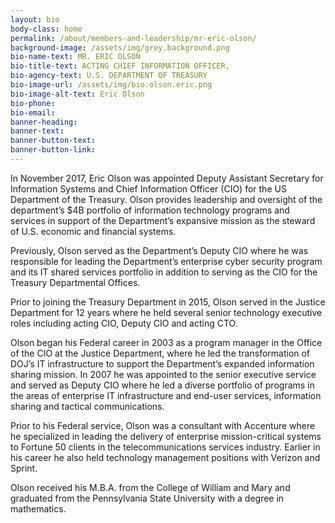 ```yaml
---
layout: bio
body-class: home
permalink: /about/members-and-leadership/mr-eric-olson/
background-image: /assets/img/grey.background.png
bio-name-text: MR. ERIC OLSON
bio-title-text: ACTING CHIEF INFORMATION OFFICER,
bio-agency-text: U.S. DEPARTMENT OF TREASURY
bio-image-url: /assets/img/bio.olson.eric.png
bio-image-alt-text: Eric Olson
bio-phone: 
bio-email: 
banner-heading: 
banner-text: 
banner-button-text: 
banner-button-link: 
---
```

In November 2017, Eric Olson was appointed Deputy Assistant Secretary for Information Systems and Chief Information Officer (CIO) for the US Department of the Treasury.  Olson provides leadership and oversight of the department’s $4B portfolio of information technology programs and services in support of the Department’s expansive mission as the steward of U.S. economic and financial systems.

Previously, Olson served as the Department’s Deputy CIO where he was responsible for leading the Department’s enterprise cyber security program and its IT shared services portfolio in addition to serving as the CIO for the Treasury Departmental Offices.

Prior to joining the Treasury Department in 2015, Olson served in the Justice Department for 12 years where he held several senior technology executive roles including acting CIO, Deputy CIO and acting CTO.

Olson began his Federal career in 2003 as a program manager in the Office of the CIO at the Justice Department, where he led the transformation of DOJ’s IT infrastructure to support the Department’s expanded information sharing mission.  In 2007 he was appointed to the senior executive service and served as Deputy CIO where he led a diverse portfolio of programs in the areas of enterprise IT infrastructure and end-user services, information sharing and tactical communications.

Prior to his Federal service, Olson was a consultant with Accenture where he specialized in leading the delivery of enterprise mission-critical systems to Fortune 50 clients in the telecommunications services industry.  Earlier in his career he also held technology management positions with Verizon and Sprint.

 

Olson received his M.B.A. from the College of William and Mary and graduated from the Pennsylvania State University with a degree in mathematics.  
